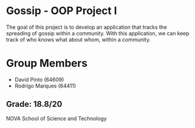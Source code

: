 # Gossip - OOP Project I
The goal of this project is to develop an application that tracks the spreading of gossip within a
community. With this application, we can keep track of who knows what about whom, within
a community.

# Group Members
- David Pinto (64609)
- Rodrigo Marques (64411)

## Grade: 18.8/20
NOVA School of Science and Technology
